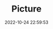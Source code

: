 ---
weight: 1
images:
- /images/edited/61.jpeg
title: Picture
date: 2022-10-24 22:59:53
tags: [luminar neo,work,bird]
---